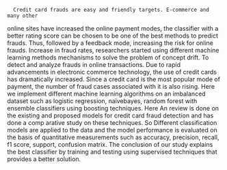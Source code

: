       Credit card frauds are easy and friendly targets. E-commerce and many other
online sites have increased the online payment modes, the classifier with a better rating
score can be chosen to be one of the best methods to predict frauds. Thus, followed by a
feedback mode, increasing the risk for online frauds. Increase in fraud rates, researchers
started using different machine learning methods mechanisms to solve the problem of
concept drift.
          To detect and analyze frauds in online transactions. Due to rapid advancements
in electronic commerce technology, the use of credit cards has dramatically increased. Since
a credit card is the most popular mode of payment, the number of fraud cases associated
with it is also rising. Here we implement different machine learning algorithms on an
imbalanced dataset such as logistic regression, naïvebayes, random forest with ensemble
classifiers using boosting techniques.
 Here An review is done on the existing and proposed models for credit card
fraud detection and has done a comp arative study on these techniques. So Different
classification models are applied to the data and the model performance is evaluated on the
basis of quantitative measurements such as accuracy, precision, recall, f1 score, support,
confusion matrix.
       The conclusion of our study explains the best classifier by training and testing
using supervised techniques that provides a better solution.
